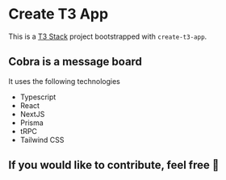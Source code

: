 # Create T3 App

This is a [T3 Stack](https://create.t3.gg/) project bootstrapped with `create-t3-app`.

## Cobra is a message board

It uses the following technologies

- Typescript
- React
- NextJS
- Prisma
- tRPC
- Tailwind CSS

## If you would like to contribute, feel free 🍻
